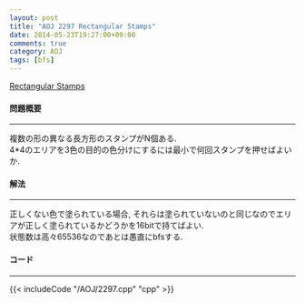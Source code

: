 ```yaml
---
layout: post
title: "AOJ 2297 Rectangular Stamps"
date: 2014-05-23T19:27:00+09:00
comments: true
category: AOJ
tags: [bfs]
---
```


[Rectangular Stamps](http://judge.u-aizu.ac.jp/onlinejudge/description.jsp?id=2297)

#### 問題概要 

****

複数の形の異なる長方形のスタンプがN個ある.  
4*4のエリアを3色の目的の色分けにするには最小で何回スタンプを押せばよいか.

#### 解法

****

正しくない色で塗られている場合, それらは塗られていないのと同じなのでエリアが正しく塗られているかどうかを16bitで持てばよい.  
状態数は高々65536なのであとは愚直にbfsする.

#### コード

****

{{< includeCode "/AOJ/2297.cpp" "cpp" >}}

